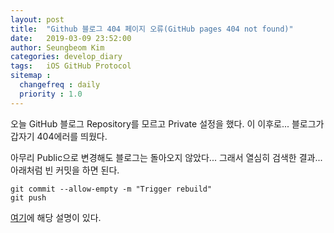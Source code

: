 ```yaml
---
layout: post
title:  "Github 블로그 404 페이지 오류(GitHub pages 404 not found)"
date:   2019-03-09 23:52:00
author: Seungbeom Kim
categories: develop_diary
tags:	iOS GitHub Protocol
sitemap :
  changefreq : daily
  priority : 1.0
---
```


오늘 GitHub 블로그 Repository를 모르고 Private 설정을 했다.
이 이후로... 블로그가 갑자기 404에러를 띄웠다.

아무리 Public으로 변경해도 블로그는 돌아오지 않았다...
그래서 열심히 검색한 결과... 아래처럼 빈 커밋을 하면 된다.

    git commit --allow-empty -m "Trigger rebuild"
    git push

[여기](https://stackoverflow.com/a/45907768)에 해당 설명이 있다.
